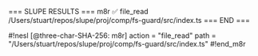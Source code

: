 
=== SLUPE RESULTS ===
m8r ✅ file_read /Users/stuart/repos/slupe/proj/comp/fs-guard/src/index.ts
=== END ===

#!nesl [@three-char-SHA-256: m8r]
action = "file_read"
path = "/Users/stuart/repos/slupe/proj/comp/fs-guard/src/index.ts"
#!end_m8r